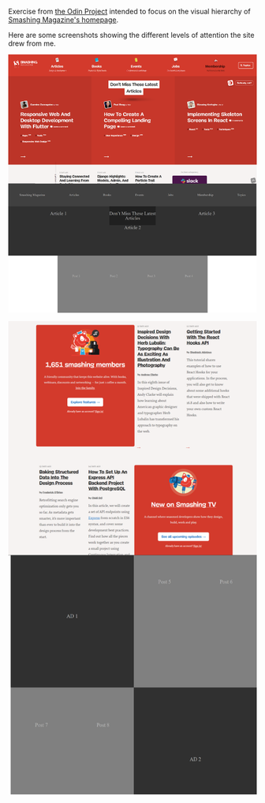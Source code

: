 Exercise from [the Odin Project](https://www.theodinproject.com/courses/html5-and-css3/lessons/design-teardown) intended to focus on the visual hierarchy of
[Smashing Magazine's homepage](https://www.smashingmagazine.com/).

Here are some screenshots showing the different levels of attention the site
drew from me.

![Comparison 1](/comparison1.png?raw=true)

![Comparison 2](/comparison2.png?raw=true)